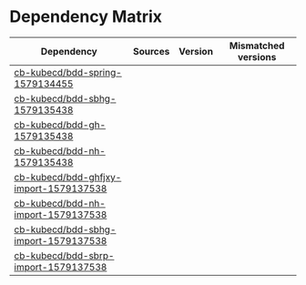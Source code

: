 # Dependency Matrix

Dependency | Sources | Version | Mismatched versions
---------- | ------- | ------- | -------------------
[cb-kubecd/bdd-spring-1579134455](https://github.com/cb-kubecd/bdd-spring-1579134455.git) |  | []() | 
[cb-kubecd/bdd-sbhg-1579135438](https://github.com/cb-kubecd/bdd-sbhg-1579135438.git) |  | []() | 
[cb-kubecd/bdd-gh-1579135438](https://github.com/cb-kubecd/bdd-gh-1579135438.git) |  | []() | 
[cb-kubecd/bdd-nh-1579135438](https://github.com/cb-kubecd/bdd-nh-1579135438.git) |  | []() | 
[cb-kubecd/bdd-ghfjxy-import-1579137538](https://github.com/cb-kubecd/bdd-ghfjxy-import-1579137538.git) |  | []() | 
[cb-kubecd/bdd-nh-import-1579137538](https://github.com/cb-kubecd/bdd-nh-import-1579137538.git) |  | []() | 
[cb-kubecd/bdd-sbhg-import-1579137538](https://github.com/cb-kubecd/bdd-sbhg-import-1579137538.git) |  | []() | 
[cb-kubecd/bdd-sbrp-import-1579137538](https://github.com/cb-kubecd/bdd-sbrp-import-1579137538.git) |  | []() | 
